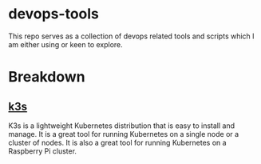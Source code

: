 # devops-tools
This repo serves as a collection of devops related tools and scripts which I am either using or keen to explore.
# Breakdown
## [k3s](k3s/README.md)
K3s is a lightweight Kubernetes distribution that is easy to install and manage. It is a great tool for running Kubernetes on a single node or a cluster of nodes. It is also a great tool for running Kubernetes on a Raspberry Pi cluster.